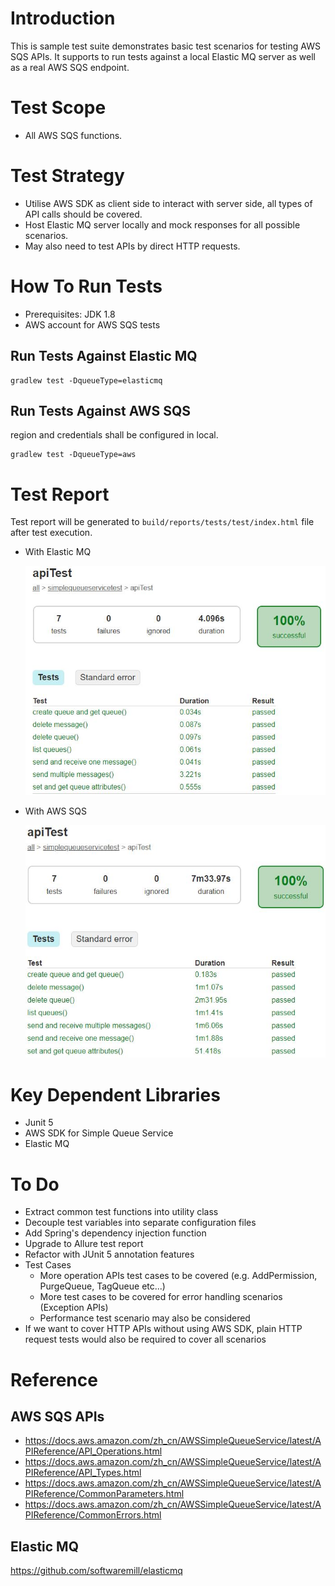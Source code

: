 # Introduction
This is sample test suite demonstrates basic test scenarios for testing AWS SQS APIs. It supports to run tests
against a local Elastic MQ server as well as a real AWS SQS endpoint.

# Test Scope
* All AWS SQS functions.

# Test Strategy
* Utilise AWS SDK as client side to interact with server side, all types of API calls should be covered.
* Host Elastic MQ server locally and mock responses for all possible scenarios. 
* May also need to test APIs by direct HTTP requests.

# How To Run Tests

* Prerequisites: JDK 1.8
* AWS account for AWS SQS tests

## Run Tests Against Elastic MQ

```
gradlew test -DqueueType=elasticmq
```

## Run Tests Against AWS SQS

region and credentials shall be configured in local.

```
gradlew test -DqueueType=aws
```

# Test Report

Test report will be generated to `build/reports/tests/test/index.html` file after test execution.

* With Elastic MQ

    ![](imgs/elasticmq_test_report.jpg)

* With AWS SQS

    ![](imgs/aws_test_report.jpg)

# Key Dependent Libraries
* Junit 5
* AWS SDK for Simple Queue Service
* Elastic MQ

# To Do
* Extract common test functions into utility class
* Decouple test variables into separate configuration files
* Add Spring's dependency injection function
* Upgrade to Allure test report
* Refactor with JUnit 5 annotation features
* Test Cases
    * More operation APIs test cases to be covered (e.g. AddPermission, PurgeQueue, TagQueue etc...)
    * More test cases to be covered for error handling scenarios (Exception APIs)
    * Performance test scenario may also be considered
* If we want to cover HTTP APIs without using AWS SDK, plain HTTP request tests would also be required to cover all scenarios

# Reference

## AWS SQS APIs
* https://docs.aws.amazon.com/zh_cn/AWSSimpleQueueService/latest/APIReference/API_Operations.html
* https://docs.aws.amazon.com/zh_cn/AWSSimpleQueueService/latest/APIReference/API_Types.html
* https://docs.aws.amazon.com/zh_cn/AWSSimpleQueueService/latest/APIReference/CommonParameters.html
* https://docs.aws.amazon.com/zh_cn/AWSSimpleQueueService/latest/APIReference/CommonErrors.html

## Elastic MQ
https://github.com/softwaremill/elasticmq